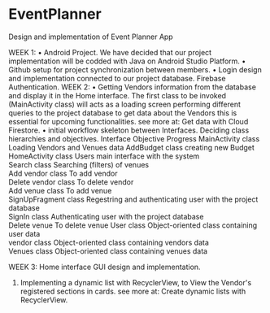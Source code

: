 # EventPlanner
Design and implementation of Event Planner App 

WEEK 1:
•	 Android Project.
We have decided that our project implementation will be codded with Java on Android Studio Platform.
•	 Github setup for project synchronization between members.
•	 Login design and implementation connected to our project database.
Firebase Authentication.
WEEK 2:
•	 Getting Vendors information from the database and display it in the Home interface.
The first class to be invoked (MainActivity class) will acts as a loading screen performing different queries to the project database to get data about the Vendors
this is essential for upcoming functionalities. see more at: Get data with Cloud Firestore.
•	 initial workflow skeleton between Interfaces.
Deciding class hierarchies and objectives.
Interface	Objective	Progress
MainActivity class	Loading Vendors and Venues data	
AddBudget class	creating new Budget	
HomeActivity class	Users main interface with the system	
Search class	Searching (filters) of venues	
Add vendor class	To add  vendor	
Delete vendor class	To delete vendor	
Add venue class	To add  venue	
SignUpFragment class	Regestring and authenticating user with the project database	
SignIn class	Authenticating user with the project database	
Delete venue	To delete venue	
User class	Object-oriented class containing user data	
vendor class	Object-oriented class containing vendors data	
Venues class	Object-oriented class containing venues data	

WEEK 3:
 Home interface GUI design and implementation.
1.	Implementing a dynamic list with RecyclerView, to View the Vendor's registered sections in cards. see more at: Create dynamic lists with RecyclerView.
